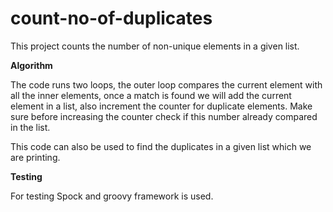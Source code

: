 # count-no-of-duplicates

This project counts the number of non-unique elements in a given list.

**Algorithm**

The code runs two loops, the outer loop compares the current element with all the inner elements, 
once a match is found we will add the current element in a list, also increment the counter for duplicate elements.
Make sure before increasing the counter check if this number already compared in the list.

This code can also be used to find the duplicates in a given list which we are printing.

**Testing**

For testing Spock and groovy framework is used.
